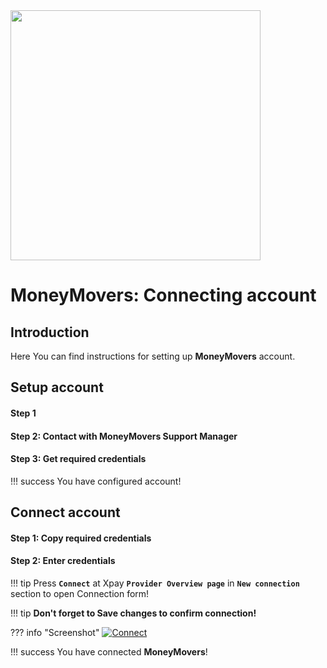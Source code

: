 <img src="https://static.openfintech.io/payment_providers/moneymovers/logo.png?w=400" width="400px">

# MoneyMovers: Connecting account

## Introduction

Here You can find  instructions for setting up **MoneyMovers**  account.

## Setup account

#### Step 1 


#### Step 2: Contact with MoneyMovers Support Manager



#### Step 3: Get required credentials


!!! success
    You have configured account!




## Connect account

#### Step 1: Copy required credentials


#### Step 2: Enter credentials


!!! tip
    Press **```Connect```** at Xpay **```Provider Overview page```** in **```New connection```** section to open Connection form!


!!! tip
    **Don't forget to Save changes to confirm connection!**

??? info "Screenshot"
    [![Connect](images/moneymovers-step_connect.png)](images/moneymovers-step_connect.png)


!!! success
    You have connected **MoneyMovers**!
